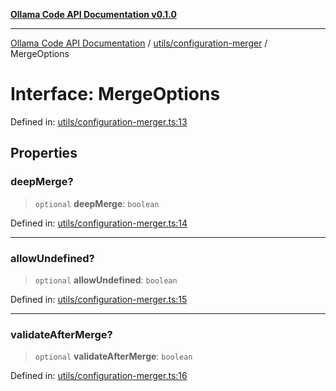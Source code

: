 [**Ollama Code API Documentation v0.1.0**](../../../README.md)

***

[Ollama Code API Documentation](../../../modules.md) / [utils/configuration-merger](../README.md) / MergeOptions

# Interface: MergeOptions

Defined in: [utils/configuration-merger.ts:13](https://github.com/erichchampion/ollama-code/blob/7cb16a799388255e370257cbe049454367b41fec/ollama-code/src/utils/configuration-merger.ts#L13)

## Properties

### deepMerge?

> `optional` **deepMerge**: `boolean`

Defined in: [utils/configuration-merger.ts:14](https://github.com/erichchampion/ollama-code/blob/7cb16a799388255e370257cbe049454367b41fec/ollama-code/src/utils/configuration-merger.ts#L14)

***

### allowUndefined?

> `optional` **allowUndefined**: `boolean`

Defined in: [utils/configuration-merger.ts:15](https://github.com/erichchampion/ollama-code/blob/7cb16a799388255e370257cbe049454367b41fec/ollama-code/src/utils/configuration-merger.ts#L15)

***

### validateAfterMerge?

> `optional` **validateAfterMerge**: `boolean`

Defined in: [utils/configuration-merger.ts:16](https://github.com/erichchampion/ollama-code/blob/7cb16a799388255e370257cbe049454367b41fec/ollama-code/src/utils/configuration-merger.ts#L16)
